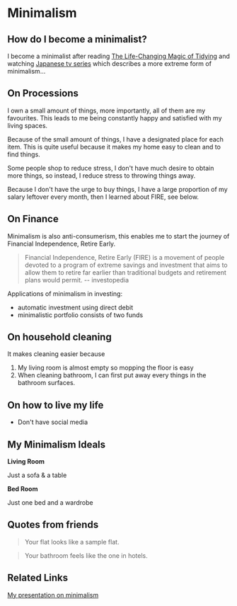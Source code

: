 # Minimalism

## How do I become a minimalist?

I become a minimalist after reading [The Life-Changing Magic of Tidying](https://www.amazon.co.uk/Life-Changing-Magic-Tidying-effective-clutter/dp/0091955106/ref=asc_df_0091955106/?tag=googshopuk-21&linkCode=df0&hvadid=310834580283&hvpos=&hvnetw=g&hvrand=11869604209145403320&hvpone=&hvptwo=&hvqmt=&hvdev=c&hvdvcmdl=&hvlocint=&hvlocphy=9041110&hvtargid=pla-492265979689&psc=1&th=1&psc=1) and watching [Japanese tv series](https://www.imdb.com/title/tt5362450/) which describes a more extreme form of minimalism...

## On Processions

I own a small amount of things, more importantly, all of them are my favourites. This leads to me being constantly happy and satisfied with my living spaces.

Because of the small amount of things, I have a designated place for each item.
This is quite useful because it makes my home easy to clean and to find things.

Some people shop to reduce stress, I don't have much desire to obtain more things, so instead, I reduce stress to throwing things away.

Because I don't have the urge to buy things, I have a large proportion of my salary leftover every month, then I learned about FIRE, see below.

## On Finance

Minimalism is also anti-consumerism, this enables me to start the journey of Financial Independence, Retire Early.

> Financial Independence, Retire Early (FIRE) is a movement of people devoted to a program of extreme savings and investment that aims to allow them to retire far earlier than traditional budgets and retirement plans would permit. -- investopedia

Applications of minimalism in investing:

- automatic investment using direct debit
- minimalistic portfolio consists of two funds

## On household cleaning

It makes cleaning easier because

1. My living room is almost empty so mopping the floor is easy
1. When cleaning bathroom, I can first put away every things in the bathroom surfaces.

## On how to live my life

- Don't have social media

## My Minimalism Ideals

**Living Room**

Just a sofa & a table

**Bed Room**

Just one bed and a wardrobe

## Quotes from friends

> Your flat looks like a sample flat.

> Your bathroom feels like the one in hotels.

## Related Links

[My presentation on minimalism](https://www.bilibili.com/video/BV1u54y1x7zF)
